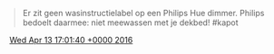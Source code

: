 > Er zit geen wasinstructielabel op een Philips Hue dimmer\. Philips bedoelt daarmee: niet meewassen met je dekbed\! \#kapot

<img src="../../media/tweet.ico" width="12" /> [Wed Apr 13 17:01:40 +0000 2016](https://twitter.com/DromerDenker/status/720295901973970944)